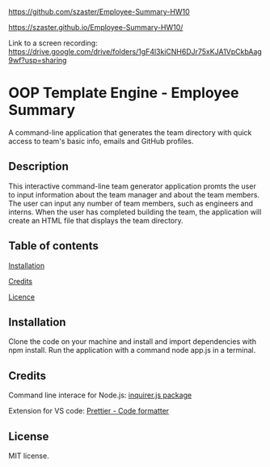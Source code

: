 https://github.com/szaster/Employee-Summary-HW10

https://szaster.github.io/Employee-Summary-HW10/

Link to a screen recording: https://drive.google.com/drive/folders/1gF4l3kiCNH6DJr75xKJA1VpCkbAag9wf?usp=sharing

# OOP Template Engine - Employee Summary

A command-line application that generates the team directory with quick access to team's basic info, emails and GitHub profiles.

## Description

This interactive command-line team generator application promts the user to input information about the team manager and about the team members. The user can input any number of team members, such as engineers and interns. When the user has completed building the team, the application will create an HTML file that displays the team directory.

## Table of contents

[Installation](#installation)

[Credits](#credits)

[Licence](#license)

## Installation

Clone the code on your machine and install and import dependencies with npm install.
Run the application with a command node app.js in a terminal.

## Credits

Command line interace for Node.js: [inquirer.js package](https://www.npmjs.com/package/inquirer)

Extension for VS code: [Prettier - Code formatter](https://marketplace.visualstudio.com/items?itemName=esbenp.prettier-vscode)

## License

MIT license.
